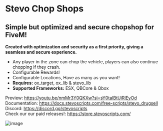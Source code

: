 # Stevo Chop Shops
## Simple but optimized and secure chopshop for FiveM! 

**Created with optimization and security as a first priority, giving a seamless and secure experience.**

- Any player in the zone can chop the vehicle, players can also continue chopping if they crash.
- Configurable Rewards!
- Configurable Locations, Have as many as you want!
- **Requires:** ox_target, ox_lib & stevo_lib
- **Supported Frameworks:** ESX, QBCore & Qbox

Preview: https://youtu.be/nmMr3Y0QKXw?si=sY0talBtUiRlEyOd
<br>
Documentation: https://docs.stevoscripts.com/free-scripts/stevo_drugsell
<br>
Discord: https://discord.gg/stevoscripts
<br>
Check our our paid releases!: https://store.stevoscripts.com/

![image](https://github.com/user-attachments/assets/49e559dd-9916-4844-b28e-5a0ab9e2f58a)
